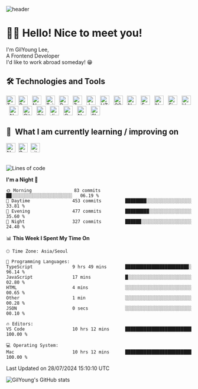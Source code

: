 ![header](https://capsule-render.vercel.app/api?type=waving&color=gradient&height=300&section=header&text=GilYoung%20Github%20👨🏻‍💻&fontSize=90&fontColor=fff&animation=fadeIn)

# 👋🏻 Hello! Nice to meet you!

I'm GilYoung Lee,
<br/>
A Frontend Developer
<br/>
I'd like to work abroad someday! 😁

## 🛠️ Technologies and Tools

<img src="https://img.shields.io/badge/TypeScript-282C34?logo=typescript&logoColor=23007ACC" alt="Typescript logo" title="Typescript" height="25" />&nbsp;
<img src="https://img.shields.io/badge/React-282C34?logo=react&logoColor=23007ACC" alt="React logo" title="React" height="25" />
&nbsp;
<img src="https://img.shields.io/badge/Next-282C34?logo=next.js&logoColor=23007ACC" alt="Next logo" title="Next" height="25" />
&nbsp;
<img src="https://img.shields.io/badge/Tailwindcss-282C34?logo=tailwindcss&logoColor=23007ACC" alt="Tailwindcss logo" title="Tailwindcss" height="25" />
&nbsp;
<img src="https://img.shields.io/badge/React%20Query-282C34?logo=react%20query&logoColor=23007ACC" alt="React%20query logo" title="React%20query" height="25" />
&nbsp;
<img src="https://img.shields.io/badge/Zustand-282C34.svg?logo=" alt="Zustand logo" title="Zustand" height="25" />
&nbsp;
<img src="https://img.shields.io/badge/JavaScript-282C34?logo=javascript&logoColor=23007ACC" alt="Javascript logo" title="Javascript" height="25" />
&nbsp;
<img src="https://img.shields.io/badge/HTML5-282C34?logo=hTML5&logoColor=23007ACC" alt="HTML5 logo" title="HTML5" height="25" />
&nbsp;
<img src="https://img.shields.io/badge/CSS3-282C34?logo=cSS3&logoColor=1572B6" alt="CSS3 logo" title="CSS3" height="25" />
&nbsp;
<img src="https://img.shields.io/badge/Node.js-282C34?logo=node.js&logoColor=23007ACC" alt="Node.js logo" title="Node.js" height="25" />
&nbsp;
<img src="https://img.shields.io/badge/Express-282C34?logo=express&logoColor=23007ACC" alt="Express logo" title="Express" height="25" />
&nbsp;
<img src="https://img.shields.io/badge/Nest.js-282C34?logo=nestjs&logoColor=E0234E" alt="Nestjs logo" title="Nestjs" height="25" />
&nbsp;
<img src="https://img.shields.io/badge/Firebase-282C34?logo=firebase&logoColor=E0234E" alt="Firebase logo" title="Firebase" height="25" />
&nbsp;
<img src="https://img.shields.io/badge/Vercel-282C34?logo=vercel&logoColor=23007ACC" alt="Vercel logo" title="Vercel" height="25" />
&nbsp;
<img src="https://img.shields.io/badge/Netlify-282C34?logo=netlify&logoColor=23007ACC" alt="Netlify logo" title="Netlify" height="25" />
&nbsp;
<img src="https://img.shields.io/badge/Git-282C34?logo=git&logoColor=23007ACC" alt="Git logo" title="Git" height="25" />
&nbsp;
<img src="https://img.shields.io/badge/Github-282C34?logo=github&logoColor=23007ACC" alt="Github logo" title="Github" height="25" />
&nbsp;
<img src="https://img.shields.io/badge/Jira-282C34?logo=jira&logoColor=0052CC" alt="Jira logo" title="Jira" height="25" />
&nbsp;
<img src="https://img.shields.io/badge/Confluence-282C34?logo=confluence&logoColor=172B4D" alt="Confluence logo" title="Confluence" height="25" />
&nbsp;
<img src="https://img.shields.io/badge/Notion-282C34?logo=notion&logoColor=23007ACC" alt="Notion logo" title="Notion" height="25" />
&nbsp;
<img src="https://img.shields.io/badge/Slack-282C34?logo=slack&logoColor=4A154B" alt="Slack logo" title="Slack" height="25" />
&nbsp;

## 📖  What I am currently learning / improving on

<img src="https://img.shields.io/badge/Next-282C34?logo=next.js&logoColor=23007ACC" alt="Next logo" title="Next" height="25" />&nbsp;
<img src="https://img.shields.io/badge/React%20Navtive-282C34?logo=react&logoColor=2320232a" alt="React%20Navtive logo" title="React%20Navtive" height="25" />&nbsp;
<img src="https://img.shields.io/badge/Vite-282C34?logo=vite&logoColor=2320232a" alt="vite logo" title="vite" height="25" />&nbsp;
<br/>
<br/>

<!--START_SECTION:waka-->
![Lines of code](https://img.shields.io/badge/From%20Hello%20World%20I%27ve%20Written-668.9%20thousand%20lines%20of%20code-blue)

**I'm a Night 🦉** 

```text
🌞 Morning                83 commits          ██░░░░░░░░░░░░░░░░░░░░░░░   06.19 % 
🌆 Daytime                453 commits         ████████░░░░░░░░░░░░░░░░░   33.81 % 
🌃 Evening                477 commits         █████████░░░░░░░░░░░░░░░░   35.60 % 
🌙 Night                  327 commits         ██████░░░░░░░░░░░░░░░░░░░   24.40 % 
```


📊 **This Week I Spent My Time On** 

```text
🕑︎ Time Zone: Asia/Seoul

💬 Programming Languages: 
TypeScript               9 hrs 49 mins       ████████████████████████░   96.14 % 
JavaScript               17 mins             █░░░░░░░░░░░░░░░░░░░░░░░░   02.80 % 
HTML                     4 mins              ░░░░░░░░░░░░░░░░░░░░░░░░░   00.65 % 
Other                    1 min               ░░░░░░░░░░░░░░░░░░░░░░░░░   00.28 % 
JSON                     0 secs              ░░░░░░░░░░░░░░░░░░░░░░░░░   00.10 % 

🔥 Editors: 
VS Code                  10 hrs 12 mins      █████████████████████████   100.00 % 

💻 Operating System: 
Mac                      10 hrs 12 mins      █████████████████████████   100.00 % 
```


 Last Updated on 28/07/2024 15:10:10 UTC
<!--END_SECTION:waka-->

![GilYoung's GitHub stats](https://github-readme-stats.vercel.app/api?username=supremgy&show_icons=true&hide=stars,issues&theme=swift)
